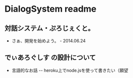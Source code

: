 # DialogSystem readme

## 対話システム・ぷろじぇくと。
- さぁ、開発を始めよう。 - 2014.06.24

## でぃあろぐしす の設計について
 - 言語的なお話
 -- heroku上でnode.jsを使って書きたい（願望
